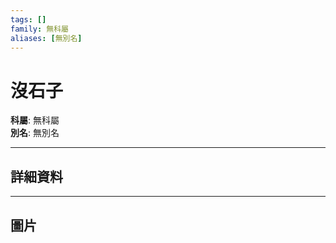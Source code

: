 ```yaml
---
tags: []
family: 無科屬
aliases: [無別名]
---
```


# 沒石子

**科屬**: 無科屬  
**別名**: 無別名  

---

## 詳細資料


---

## 圖片
